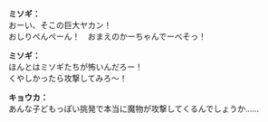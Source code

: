 # 

  
**ミソギ：**  
おーい、そこの巨大ヤカン！  
おしりぺんぺーん！　おまえのかーちゃんでーべそっ！  
  
**ミソギ：**  
ほんとはミソギたちが怖いんだろー！  
くやしかったら攻撃してみろ～！  
  
**キョウカ：**  
あんな子どもっぽい挑発で本当に魔物が攻撃してくるんでしょうか……  
